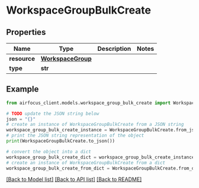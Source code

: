 # WorkspaceGroupBulkCreate


## Properties

Name | Type | Description | Notes
------------ | ------------- | ------------- | -------------
**resource** | [**WorkspaceGroup**](WorkspaceGroup.md) |  | 
**type** | **str** |  | 

## Example

```python
from airfocus_client.models.workspace_group_bulk_create import WorkspaceGroupBulkCreate

# TODO update the JSON string below
json = "{}"
# create an instance of WorkspaceGroupBulkCreate from a JSON string
workspace_group_bulk_create_instance = WorkspaceGroupBulkCreate.from_json(json)
# print the JSON string representation of the object
print(WorkspaceGroupBulkCreate.to_json())

# convert the object into a dict
workspace_group_bulk_create_dict = workspace_group_bulk_create_instance.to_dict()
# create an instance of WorkspaceGroupBulkCreate from a dict
workspace_group_bulk_create_from_dict = WorkspaceGroupBulkCreate.from_dict(workspace_group_bulk_create_dict)
```
[[Back to Model list]](../README.md#documentation-for-models) [[Back to API list]](../README.md#documentation-for-api-endpoints) [[Back to README]](../README.md)


